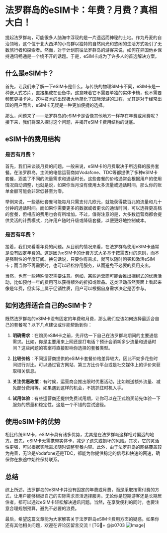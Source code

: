 # 法罗群岛的eSIM卡：年费？月费？真相大白！

提起法罗群岛，可能很多人脑海中浮现的是一片遥远而神秘的土地。作为丹麦的自治领地，这个位于北大西洋的小岛群以独特的自然风光和悠闲的生活方式吸引了无数旅行者和探索者。然而，对于计划前往法罗群岛的游客来说，如何在异国他乡保持通讯畅通是一个绕不开的话题。于是，eSIM卡成为了许多人的首选解决方案。

## 什么是eSIM卡？

首先，让我们来了解一下eSIM卡是什么。与传统的物理SIM卡不同，eSIM卡是一种嵌入式芯片，直接集成在设备中。这意味着它不需要单独的实体卡槽，也不需要频繁更换卡片。这种技术的出现极大地简化了国际漫游的过程，尤其是对于经常出国的用户而言，eSIM卡无疑是一种更加便捷的选择。

那么，问题来了——法罗群岛的eSIM卡是否像其他地方一样存在年费或月费呢？接下来，我们将深入探讨这个问题，并揭开eSIM卡费用结构的谜底。

## eSIM卡的费用结构

### 是否有月费？

首先，我们来谈谈月费的问题。一般来说，eSIM卡的月费取决于所选择的服务套餐。在法罗群岛，主流的电信运营商如Vodafone、TDC等都提供了多种eSIM卡套餐，涵盖了不同的流量需求和通话时长。这些套餐的价格通常会根据用户的使用情况自动调整，也就是说，如果你当月没有使用太多流量或通话时间，那么你的账单金额可能会非常低甚至为零。

举例来说，一些基础套餐可能每月只需支付几欧元，就能获得数百兆的流量和几十分钟的通话时间。而如果你需要更多的数据或者更长的通话时间，可以选择更高档的套餐，但相应的费用也会有所增加。不过，值得注意的是，大多数运营商都会提供灵活的计费模式，允许用户随时升级或降级套餐，以便更好地控制成本。

### 是否有年费？

接着，我们来看看年费的问题。从目前的情况来看，在法罗群岛使用eSIM卡通常是没有固定年费的。这是因为eSIM卡的计费方式大多基于按需支付的原则，而不是强制性的年度订阅。换句话说，只要你有需求，就可以随时购买和激活eSIM卡；而当你不再需要时，也可以轻松停用服务，从而避免不必要的费用支出。

当然，也有一些特殊情况需要注意。例如，某些运营商可能会推出捆绑式的优惠活动，比如预付一年的费用可以获得额外的折扣或赠品。这类活动虽然表面上看起来像是年费，但实际上属于促销性质，用户可以根据自身需求决定是否参与。

## 如何选择适合自己的eSIM卡？

既然法罗群岛的eSIM卡没有固定的年费和月费，那么我们应该如何选择最适合自己的套餐呢？以下几点建议或许能帮助到你：

1. **明确需求**：在购买eSIM卡之前，先评估一下自己在法罗群岛期间的主要通信需求。比如，你是主要用来上网还是打电话？预计会消耗多少流量和通话时间？这些问题的答案将直接影响你选择的套餐类型。

2. **比较价格**：不同运营商提供的eSIM卡套餐价格差异较大，因此不妨多花些时间进行对比。可以通过官方网站、第三方比价平台或是社交媒体上的评价来获取相关信息。

3. **关注优惠政策**：有时候，运营商会推出限时优惠活动，比如赠送额外流量、减免部分费用等。如果遇到这样的机会，不妨抓住时机入手。

4. **试用体验**：有些运营商还提供免费试用期，让你可以在正式购买前先体验一下服务的质量和稳定性。这是一个不错的尝试途径。

## 使用eSIM卡的优势

相比传统SIM卡，eSIM卡具有诸多优势，尤其是在法罗群岛这样相对偏远的地方。首先，eSIM卡无需携带实体卡，减少了遗失或损坏的风险。其次，它的灵活性更强，可以根据实际需求随时调整套餐内容。此外，由于法罗群岛的网络覆盖较为完善，无论是Vodafone还是TDC，都能为你提供稳定的信号和快速的网速，确保你在旅途中始终保持联系。

## 总结

综上所述，法罗群岛的eSIM卡并没有固定的年费或月费，而是采取按需付费的方式，让用户能够根据自己的实际需求灵活选择服务。无论你是短期游客还是长期居住者，都可以通过eSIM卡轻松解决通讯问题。当然，在享受便利的同时，也要注意合理规划预算，避免不必要的浪费。

最后，希望这篇文章能为大家解答关于法罗群岛eSIM卡费用方面的疑惑。如果你还有其他相关问题，欢迎在评论区留言交流！[TG💪+ @jx0703 ![Image](https://github.com/user-attachments/assets/dbca1d08-cadb-493c-b0ec-ad6f7a83f270)]